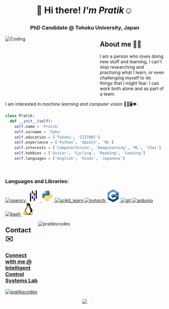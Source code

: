 <!-- Intro -->
# <p align="center" style="font-weight:bold"> 👋 <b>Hi there! **_I'm Pratik☺️_**</b> <p>
<!--<h1 align="center">Hi 👋, I'm Pratik  </h1> -->
  
<h3 align="center" >PhD Candidate @ Tohoku University, Japan</h3>

<!-- GIF image -->
<img align="left" alt="Coding" width="300" height="200" src="https://camo.githubusercontent.com/40165a147c3dcea0fa1db780bb533fc5f98546ccfb9d5d05ddb2f429277f5348/68747470733a2f2f616e616c7974696373696e6469616d61672e636f6d2f77702d636f6e74656e742f75706c6f6164732f323031382f31322f646576656c6f7065722d6472696262626c652e676966">
</p>
<p></p>
<p></p>
</p>

<!--
- 💻 **Who I am**: Phd Candidate.
- 🌍 **Where I am**: Japan
- 🤔 **What I do**: Building my own skills. Learning code. Coffee☕️.
 -->

## About me 🧑‍🎓

I am a person who loves doing new stuff and learning, I can't stop researching and practising what I learn, or even challenging myself to do things that I might fear. I can work both alone and as part of a team.

I am interested in _machine learning and computer vision_ 🤖🧠🖥️👁️.

```python
class Pratik:
  def __init__(self):
    self.name = 'Pratik'
    self.surname = 'Sahu'
    self.education = ['Tohoku', 'IIITDMJ']
    self.experience = ['Python', 'OpenCV', 'ML']
    self.interests = ['ComputerVision', 'DeepLearning', 'ML', 'Chai']
    self.hobbies = ['Guitar', 'Cycling', 'Reading', 'Cooking']
    self.languages = ['English', 'Hindi', 'Japanese']
```
<br />

<!-- github stat's card -->
<!-- <img align="right" src="https://github-readme-stats.vercel.app/api?username=pratikscodes&show_icons=true&theme=cobalt">-->
<!-- visit link for more info https://github.com/anuraghazra/github-readme-stats -->
<!-- languages -->
<h3 align="left">Languages and Libraries:</h3>
<p align="left"> 

<a href="https://opencv.org/" target="_blank" rel="noreferrer"> <img src="https://www.vectorlogo.zone/logos/opencv/opencv-icon.svg" alt="opencv" width="40" height="40"/> </a> 
<a href="https://pandas.pydata.org/" target="_blank" rel="noreferrer"> <img src="https://raw.githubusercontent.com/devicons/devicon/2ae2a900d2f041da66e950e4d48052658d850630/icons/pandas/pandas-original.svg" alt="pandas" width="40" height="40"/> </a> 
<a href="https://www.python.org" target="_blank" rel="noreferrer"> <img src="https://raw.githubusercontent.com/devicons/devicon/master/icons/python/python-original.svg" alt="python" width="40" height="40"/> </a> 
<a href="https://scikit-learn.org/" target="_blank" rel="noreferrer"> <img src="https://upload.wikimedia.org/wikipedia/commons/0/05/Scikit_learn_logo_small.svg" alt="scikit_learn" width="40" height="40"/> </a> 
<a href="https://pytorch.org/" target="_blank" rel="noreferrer"> <img src="https://www.vectorlogo.zone/logos/pytorch/pytorch-icon.svg" alt="pytorch" width="40" height="40"/> </a> 
<a href="https://www.w3schools.com/cpp/" target="_blank" rel="noreferrer"> <img src="https://raw.githubusercontent.com/devicons/devicon/master/icons/cplusplus/cplusplus-original.svg" alt="cplusplus" width="40" height="40"/> </a> 
<a href="https://git-scm.com/" target="_blank" rel="noreferrer"> <img src="https://www.vectorlogo.zone/logos/git-scm/git-scm-icon.svg" alt="git" width="40" height="40"/> </a> 
<a href="https://www.arduino.cc/" target="_blank" rel="noreferrer"> <img src="https://cdn.worldvectorlogo.com/logos/arduino-1.svg" alt="arduino" width="40" height="40"/> </a> 
<a href="https://www.gnu.org/software/bash/" target="_blank" rel="noreferrer"> <img src="https://upload.wikimedia.org/wikipedia/commons/4/4b/Bash_Logo_Colored.svg" alt="bash" width="40" height="40"/> </a>
<a href="https://www.linux.org/" target="_blank" rel="noreferrer"> <img src="https://raw.githubusercontent.com/devicons/devicon/master/icons/linux/linux-original.svg" alt="linux" width="40" height="40"/> </a> </p>


<!-- streak counter -->
<p><img align="right" width="400" height="200" src="https://github-readme-streak-stats.herokuapp.com/?user=pratikscodes&" alt="pratikscodes" /></p>

## Contact ✉️
<!-- 
**LinkedIn**: [Cansu Kavukcu](https://www.linkedin.com/in/cansu-kavukcu/)
- **Instagram**: [sourcerwhocode](https://www.instagram.com/sourcerwhocode/)
-->
<!-- Connect with me  -->
<h3 align="left"><a href="http://www.ic.is.tohoku.ac.jp/en/">Connect with me @ Intelligent Control Systems Lab</h3>
<!-- profile views -->
<p align="left"> <img src="https://komarev.com/ghpvc/?username=pratikscodes&label=Profile%20views&color=0e75b6&style=flat" alt="pratikscodes" /> </p>

<!--<p align="left">-->
<p align="center">
	<img width="40" src="https://github.githubassets.com/images/mona-loading-default.gif">
</p>
